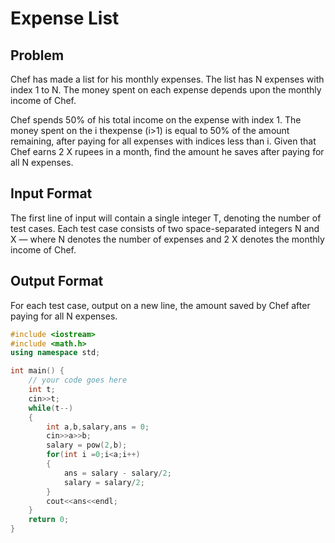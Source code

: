 # Expense List
## Problem
Chef has made a list for his monthly expenses. The list has N expenses with index 1 to N. The money spent on each expense depends upon the monthly income of Chef.

Chef spends 50% of his total income on the expense with index 1.
The money spent on the i thexpense (i>1) is equal to 50% of the amount remaining, after paying for all expenses with indices less than i.
Given that Chef earns 2 X rupees in a month, find the amount he saves after paying for all N expenses.

## Input Format
The first line of input will contain a single integer T, denoting the number of test cases.
Each test case consists of two space-separated integers N and X — where N denotes the number of expenses and 2 X denotes the monthly income of Chef.
## Output Format
For each test case, output on a new line, the amount saved by Chef after paying for all N expenses.

```cpp
#include <iostream>
#include <math.h>
using namespace std;

int main() {
	// your code goes here
	int t;
	cin>>t;
	while(t--)
	{
	    int a,b,salary,ans = 0;
	    cin>>a>>b;
	    salary = pow(2,b);
	    for(int i =0;i<a;i++)
	    {
	        ans = salary - salary/2;
	        salary = salary/2;
	    }
	    cout<<ans<<endl;
	}
	return 0;
}
```